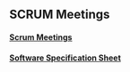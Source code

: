 ## SCRUM Meetings
#### [Scrum Meetings](https://docs.google.com/spreadsheets/d/1V9OtsbMmw0wnypaUizGiNEG1rD8Z_nNtrYLTDAiGpLY/edit?usp=sharing)

#### [Software Specification Sheet](https://drive.google.com/file/d/1DHjYmBWWjh0vYQh7QAL5SAe0DcuEgsTX/view?usp=sharing)
